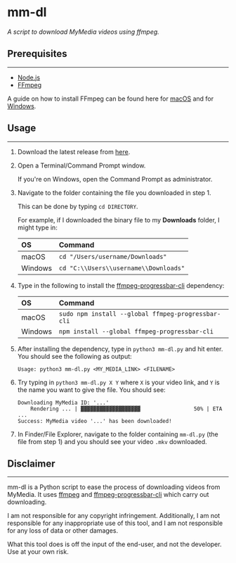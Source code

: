 # mm-dl
*A script to download MyMedia videos using ffmpeg.*

## Prerequisites
---
- [Node.js](https://nodejs.org/en/)
- [FFmpeg](https://ffmpeg.org)

A guide on how to install FFmpeg can be found here for [macOS](https://superuser.com/questions/624561/install-ffmpeg-on-os-x) and for [Windows](https://www.wikihow.com/Install-FFmpeg-on-Windows).

## Usage
---
1. Download the latest release from [here](https://github.com/ashenafee/mm-dl/releases/download/1.0/mm-dl).
2. Open a Terminal/Command Prompt window.

    If you're on Windows, open the Command Prompt as administrator.

3. Navigate to the folder containing the file you downloaded in step 1.

    This can be done by typing `cd DIRECTORY`.

    For example, if I downloaded the binary file to my **Downloads** folder, I might type in:
    
    | OS      | Command                               |
    |:--------|:--------------------------------------|
    | macOS   | `cd "/Users/username/Downloads"`      |
    | Windows | `cd "C:\\Users\\username\\Downloads"` |

4. Type in the following to install the [ffmpeg-progressbar-cli](https://github.com/sidneys/ffmpeg-progressbar-cli) dependency:

    | OS      | Command                               |
    |:--------|:--------------------------------------|
    | macOS   | `sudo npm install --global ffmpeg-progressbar-cli`      |
    | Windows | `npm install --global ffmpeg-progressbar-cli` |

5. After installing the dependency, type in `python3 mm-dl.py` and hit enter. You should see the following as output:

    ```
    Usage: python3 mm-dl.py <MY_MEDIA_LINK> <FILENAME>
    ```

7. Try typing in `python3 mm-dl.py X Y` where `X` is your video link, and `Y` is the name you want to give the file. You should see:

    ```
    Downloading MyMedia ID: '...'
        Rendering ... | ▓▓▓▓▓▓▓▓▓▓▓▓▓▓▓▓▓▓▓                 50% | ETA ...
    Success: MyMedia video '...' has been downloaded!
    ```

8. In Finder/File Explorer, navigate to the folder containing `mm-dl.py` (the file from step 1) and you should see your video `.mkv` downloaded.

## Disclaimer
---
mm-dl is a Python script to ease the process of downloading videos from MyMedia. It uses [ffmpeg](https://ffmpeg.org) and [ffmpeg-progressbar-cli](https://github.com/sidneys/ffmpeg-progressbar-cli) which carry out downloading.

I am not responsible for any copyright infringement. Additionally, I am not responsible for any inappropriate use of this tool, and I am not responsible for any loss of data or other damages.

What this tool does is off the input of the end-user, and not the developer. Use at your own risk.
